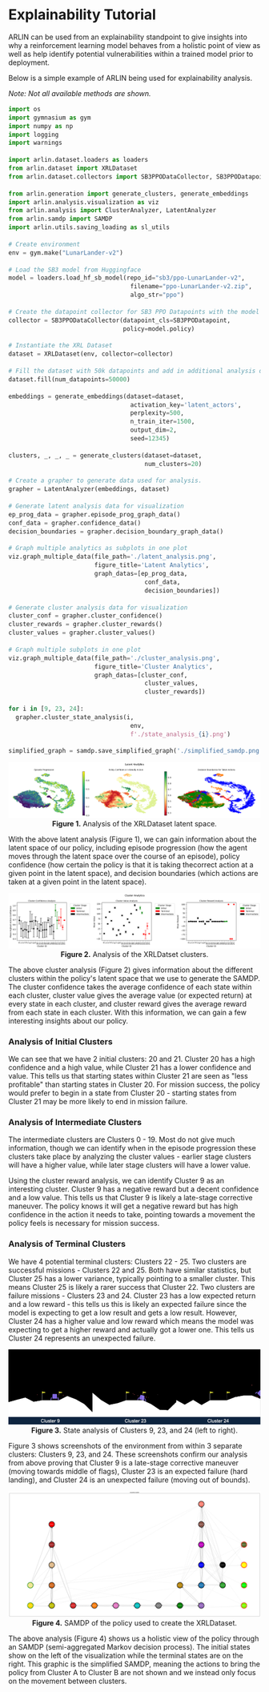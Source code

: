 # Explainability Tutorial

ARLIN can be used from an explainability standpoint to give insights into why a
reinforcement learning model behaves from a holistic point of view as well as help
identify potential vulnerabilities within a trained model prior to deployment.

Below is a simple example of ARLIN being used for explainability analysis.

*Note: Not all available methods are shown.*

```python
import os
import gymnasium as gym
import numpy as np
import logging
import warnings

import arlin.dataset.loaders as loaders
from arlin.dataset import XRLDataset
from arlin.dataset.collectors import SB3PPODataCollector, SB3PPODatapoint

from arlin.generation import generate_clusters, generate_embeddings
import arlin.analysis.visualization as viz
from arlin.analysis import ClusterAnalyzer, LatentAnalyzer
from arlin.samdp import SAMDP
import arlin.utils.saving_loading as sl_utils

# Create environment
env = gym.make("LunarLander-v2")

# Load the SB3 model from Huggingface
model = loaders.load_hf_sb_model(repo_id="sb3/ppo-LunarLander-v2",
                                  filename="ppo-LunarLander-v2.zip",
                                  algo_str="ppo")

# Create the datapoint collector for SB3 PPO Datapoints with the model's policy
collector = SB3PPODataCollector(datapoint_cls=SB3PPODatapoint,
                                policy=model.policy)

# Instantiate the XRL Dataset
dataset = XRLDataset(env, collector=collector)

# Fill the dataset with 50k datapoints and add in additional analysis datapoints
dataset.fill(num_datapoints=50000)

embeddings = generate_embeddings(dataset=dataset,
                                  activation_key='latent_actors',
                                  perplexity=500,
                                  n_train_iter=1500,
                                  output_dim=2,
                                  seed=12345)

clusters, _, _, _ = generate_clusters(dataset=dataset,
                                      num_clusters=20)

# Create a grapher to generate data used for analysis.
grapher = LatentAnalyzer(embeddings, dataset)

# Generate latent analysis data for visualization
ep_prog_data = grapher.episode_prog_graph_data()
conf_data = grapher.confidence_data()
decision_boundaries = grapher.decision_boundary_graph_data()

# Graph multiple analytics as subplots in one plot
viz.graph_multiple_data(file_path='./latent_analysis.png',
                        figure_title='Latent Analytics',
                        graph_datas=[ep_prog_data,
                                      conf_data,
                                      decision_boundaries])

# Generate cluster analysis data for visualization
cluster_conf = grapher.cluster_confidence()
cluster_rewards = grapher.cluster_rewards()
cluster_values = grapher.cluster_values()

# Graph multiple subplots in one plot
viz.graph_multiple_data(file_path='./cluster_analysis.png',
                        figure_title='Cluster Analytics',
                        graph_datas=[cluster_conf,
                                      cluster_values,
                                      cluster_rewards])

for i in [9, 23, 24]:
  grapher.cluster_state_analysis(i,
                                  env,
                                  f'./state_analysis_{i}.png')

simplified_graph = samdp.save_simplified_graph('./simplified_samdp.png')
```

<p align="center">
  <img src="../../images/explainable/latent_analytics.png" />
  <b>Figure 1.</b> Analysis of the XRLDataset latent space.
</p>

With the above latent analysis (Figure 1), we can gain information about the latent space
of our policy, including episode progression (how the agent moves through the latent space
over the course of an episode), policy confidence (how certain the policy is that it is
taking thecorrect action at a given point in the latent space), and decision boundaries
(which actions are taken at a given point in the latent space).

<p align="center">
  <img src="../../images/explainable/cluster_analytics.png" />
  <b>Figure 2.</b> Analysis of the XRLDatset clusters.
</p>

The above cluster analysis (Figure 2) gives information about the different clusters
within the policy's latent space that we use to generate the SAMDP. The cluster confidence
takes the average confidence of each state within each cluster, cluster value gives the
average value (or expected return) at every state in each cluster, and cluster reward
gives the average reward from each state in each cluster. With this information, we can
gain a few interesting insights about our policy.

### Analysis of Initial Clusters
We can see that we have 2 initial clusters: 20 and 21. Cluster 20 has a high confidence
and a high value, while Cluster 21 has a lower confidence and value. This tells us that
starting states within Cluster 21 are seen as "less profitable" than starting states in
Cluster 20. For mission success, the policy would prefer to begin in a state from Cluster
20 - starting states from Cluster 21 may be more likely to end in mission failure.

### Analysis of Intermediate Clusters
The intermediate clusters are Clusters 0 - 19. Most do not give much information, though
we can identify when in the episode progression these clusters take place by analyzing the
cluster values - earlier stage clusters will have a higher value, while later stage
clusters will have a lower value.

Using the cluster reward analysis, we can identify Cluster 9 as an interesting cluster.
Cluster 9 has a negative reward but a decent confidence and a low value. This tells us
that Cluster 9 is likely a late-stage corrective maneuver. The policy knows it will get a
negative reward but has high confidence in the action it needs to take, pointing towards
a movement the policy feels is necessary for mission success.

### Analysis of Terminal Clusters
We have 4 potential terminal clusters: Clusters 22 - 25. Two clusters are successful
missions - Clusters 22 and 25. Both have similar statistics, but Cluster 25 has a lower
variance, typically pointing to a smaller cluster. This means Cluster 25 is likely a
rarer success that Cluster 22. Two clusters are failure missions - Clusters 23 and 24.
Cluster 23 has a low expected return and a low reward - this tells us this is likely an
expected failure since the model is expecting to get a low result and gets a low result.
However, Cluster 24 has a higher value and low reward which means the model was expecting
to get a higher reward and actually got a lower one. This tells us Cluster 24 represents
an unexpected failure.

<p align="center">
  <img src="../../images/explainable/state_analysis.png" />
  <b>Figure 3.</b> State analysis of Clusters 9, 23, and 24 (left to right).
</p>

Figure 3 shows screenshots of the environment from within 3 separate clusters: Clusters 9,
23, and 24. These screenshots confirm our analysis from above proving that Cluster 9 is
a late-stage corrective maneuver (moving towards middle of flags), Cluster 23 is an
expected failure (hard landing), and Cluster 24 is an unexpected failure (moving out of
bounds).

<p align="center">
  <img src="../../images/explainable/samdp_simplified.png" />
  <b>Figure 4.</b> SAMDP of the policy used to create the XRLDataset.
</p>

The above analysis (Figure 4) shows us a holistic view of the policy through an SAMDP
(semi-aggregated Markov decision process). The initial states show on the left of the
visualization while the terminal states are on the right. This graphic is the simplified
SAMDP, meaning the actions to bring the policy from Cluster A to Cluster B are not shown
and we instead only focus on the movement between clusters.
